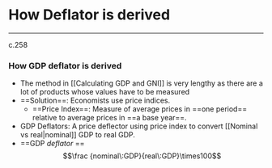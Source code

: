 # How Deflator is derived
---
c.258
### How GDP deflator is derived
- The method in [[Calculating GDP and GNI]] is very lengthy as there are a lot of products whose values have to be measured
- ==Solution==: Economists use price indices.
	- ==Price Index==: Measure of average prices in ==one period== relative to average prices in ==a base year==.
- GDP Deflators: A price deflector using price index to convert [[Nominal vs real|nominal]] GDP to real GDP.
- ==GDP *deflator* ==$$\frac {nominal\:GDP}{real\:GDP}\times100$$

